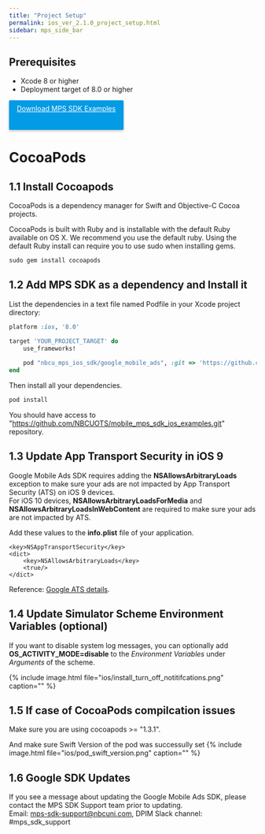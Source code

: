 ```yaml
---
title: "Project Setup"
permalink: ios_ver_2.1.0_project_setup.html
sidebar: mps_side_bar
---
```

## Prerequisites
* Xcode 8 or higher
* Deployment target of 8.0 or higher

<p id="download">
    <a  href="https://github.com/NBCUOTS/mobile_mps_sdk_ios_examples/releases/tag/release-2.0.0">Download MPS SDK Examples
    </a>
</p>

#  CocoaPods


## 1.1 Install Cocoapods

CocoaPods is a dependency manager for Swift and Objective-C Cocoa projects.

CocoaPods is built with Ruby and is installable with the default Ruby available on OS X. We recommend you use the default ruby.
Using the default Ruby install can require you to use sudo when installing gems. 

```ruby 
sudo gem install cocoapods
```

## 1.2 Add MPS SDK as a dependency and Install it

List the dependencies in a text file named Podfile in your Xcode project directory:
```ruby
platform :ios, '8.0'

target 'YOUR_PROJECT_TARGET' do 
    use_frameworks!
    
    pod "nbcu_mps_ios_sdk/google_mobile_ads", :git => 'https://github.com/NBCUOTS/mobile_mps_sdk_ios_examples.git', :tag => 'release-2.1.0'
end
```

Then install all your dependencies.
```ruby
pod install
```
You should have access to "https://github.com/NBCUOTS/mobile_mps_sdk_ios_examples.git" repository.


## 1.3 Update App Transport Security in iOS 9

Google Mobile Ads SDK requires adding the **NSAllowsArbitraryLoads** exception to make sure your ads are not impacted by App Transport Security (ATS) on iOS 9 devices.   
For iOS 10 devices, **NSAllowsArbitraryLoadsForMedia** and **NSAllowsArbitraryLoadsInWebContent** are required to make sure your ads are not impacted by ATS.

Add these values to the **info.plist** file of your application. 

```
<key>NSAppTransportSecurity</key>
<dict>
    <key>NSAllowsArbitraryLoads</key>
    <true/>
</dict>
```
Reference: [Google ATS details](https://developers.google.com/mobile-ads-sdk/docs/dfp/ios/app-transport-security). 


## 1.4 Update Simulator Scheme Environment Variables (optional)

If you want to disable system log messages, you can optionally add **OS_ACTIVITY_MODE=disable** to the *Environment Variables* under *Arguments* of the scheme.

{% include image.html file="ios/install_turn_off_notitifcations.png" caption="" %}


## 1.5 If case of CocoaPods compilcation issues

Make sure you are using cocoapods >= "1.3.1".

And make sure Swift Version of the pod was successully set
{% include image.html file="ios/pod_swift_version.png" caption="" %}

## 1.6 Google SDK Updates

If you see a message about updating the Google Mobile Ads SDK, please contact the MPS SDK Support team prior to updating.  
Email: <mps-sdk-support@nbcuni.com>, DPIM Slack channel:  #mps_sdk_support


<style>
#download > a
{
    background-color: #039be5;
    color: #fff;
    box-shadow: 0 2px 5px 0 rgba(0,0,0,.26);  
    border: 0;
    border-radius: 2px;
    cursor: pointer;
    display: inline-block;
    height: 44px;
    margin: 0;
    min-width: 36px;
    outline: 0;
    padding: 8px;
    padding-left: 16px;
    padding-right: 16px;
    vertical-align: middle;
    text-align: center;
    vertical-align: middle;
}
</style>